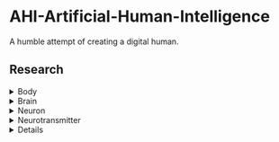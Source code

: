 # AHI-Artificial-Human-Intelligence
A humble attempt of creating a digital human. 

## Research
<div>
  <details>
    <summary>Body</summary>
    Contains all organs for an functioning organism.
    Has to have organs to interact with its surroundings (I/O Organs | Input/Output Organs).
  </details>
  <details>
    <summary>Brain</summary>
    Contains Neurons.
  </details>
  <details>
  <summary>Neuron</summary>
    Receives/Sends Signals.
  </details>
  <details>
  <summary>Neurotransmitter</summary>
    Can either be excitatory (positive) or inhibatory (negative). 
  </details>
  <details>
  <details>
  <summary>Signal</summary>
    Can be sent/received by Neurons.
  </details>
  <details>
  <summary>Memory</summary>
    The path of a Signal.
  </details>
</div>
